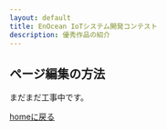 ```yaml
---
layout: default
title: EnOcean IoTシステム開発コンテスト
description: 優秀作品の紹介
---
```


## ページ編集の方法

まだまだ工事中です。

[homeに戻る](../index)
